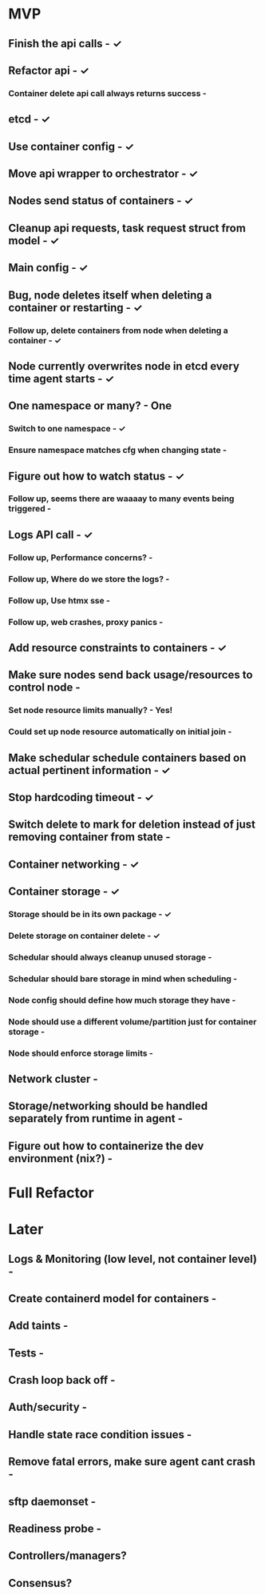 # MVP

## Finish the api calls - ✓

## Refactor api - ✓
### Container delete api call always returns success -

## etcd - ✓

## Use container config - ✓

## Move api wrapper to orchestrator - ✓

## Nodes send status of containers - ✓

## Cleanup api requests, task request struct from model - ✓

## Main config - ✓

## Bug, node deletes itself when deleting a container or restarting -  ✓
### Follow up, delete containers from node when deleting a container - ✓

## Node currently overwrites node in etcd every time agent starts - ✓

## One namespace or many? - One
### Switch to one namespace - ✓
### Ensure namespace matches cfg when changing state -

## Figure out how to watch status -  ✓
### Follow up, seems there are waaaay to many events being triggered - 

## Logs API call - ✓
### Follow up, Performance concerns? -
### Follow up, Where do we store the logs? -
### Follow up, Use htmx sse -
### Follow up, web crashes, proxy panics -

## Add resource constraints to containers - ✓

## Make sure nodes send back usage/resources to control node -
### Set node resource limits manually? - Yes!
### Could set up node resource automatically on initial join - 

## Make schedular schedule containers based on actual pertinent information - ✓

## Stop hardcoding timeout - ✓

## Switch delete to mark for deletion instead of just removing container from state -

## Container networking -  ✓

## Container storage - ✓
### Storage should be in its own package - ✓
### Delete storage on container delete - ✓
### Schedular should always cleanup unused storage -
### Schedular should bare storage in mind when scheduling -
### Node config should define how much storage they have -
### Node should use a different volume/partition just for container storage -
### Node should enforce storage limits - 

## Network cluster -

## Storage/networking should be handled separately from runtime in agent -

## Figure out how to containerize the dev environment (nix?) - 

# Full Refactor

# Later

## Logs & Monitoring (low level, not container level) -

## Create containerd model for containers -

## Add taints -

## Tests - 

## Crash loop back off -

## Auth/security -

## Handle state race condition issues - 

## Remove fatal errors, make sure agent cant crash -

## sftp daemonset -

## Readiness probe -

## Controllers/managers?
## Consensus?
